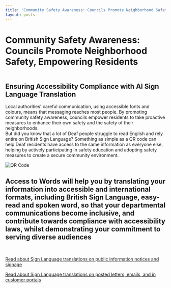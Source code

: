 ```yaml
---
title: 'Community Safety Awareness: Councils Promote Neighborhood Safety, Empowering Residents'
layout: posts
---
```


# Community Safety Awareness: Councils Promote Neighborhood Safety, Empowering Residents

![]()

## Ensuring Accessibility Compliance with AI Sign Language Translation

Local authorities' careful communication, using accessible fonts and colours, means that messaging reaches most people.  By promoting community safety awareness, councils empower residents to take proactive measures to enhance their own safety and the safety of their neighborhoods.  
But did you know that a lot of Deaf people struggle to read English and rely entire on British Sign Language?
Something as simple as a QR code can help Deaf residents have access to the same information as everyone else, helping by actively participating in safety education and adopting safety measures to create a secure community environment.

![QR Code](/posts/images/qr-contact.png)

## Access to Words will help you by translating your information into accessible and international formats, including British Sign Language, easy-read and spoken word, so that your departmental communications become inclusive, and contribute towards compliance with accessibility laws, whilst demonstrating your commitment to serving diverse audiences

<br/>

[Read about Sign Language translations on public information notices and signage](/solutions/gazette)

[Read about Sign Language translations on posted letters, emails, and in customer portals](/solutions/correspondent)
